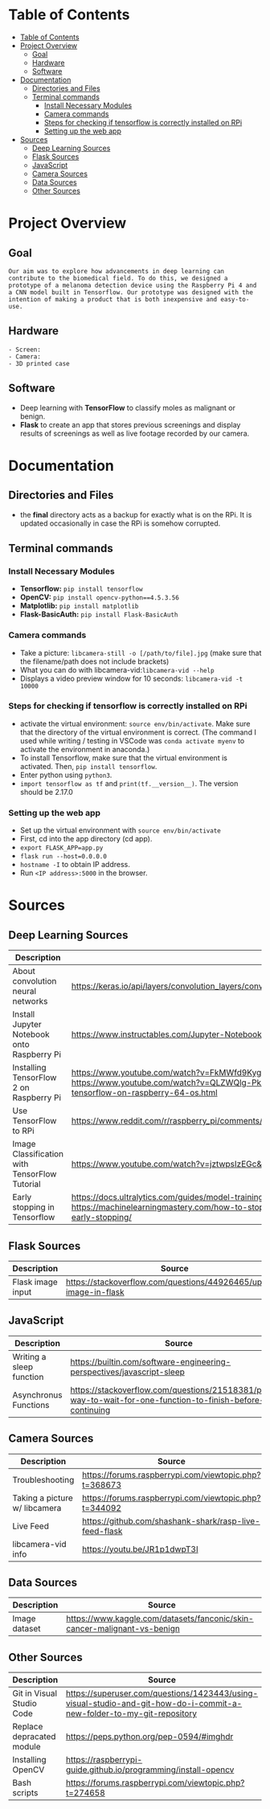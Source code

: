 # Table of Contents
- [Table of Contents](#table-of-contents)
- [Project Overview](#project-overview)
  - [Goal](#goal)
  - [Hardware](#hardware)
  - [Software](#software)
- [Documentation](#documentation)
  - [Directories and Files](#directories-and-files)
  - [Terminal commands](#terminal-commands)
    - [Install Necessary Modules](#install-necessary-modules)
    - [Camera commands](#camera-commands)
    - [Steps for checking if tensorflow is correctly installed on RPi](#steps-for-checking-if-tensorflow-is-correctly-installed-on-rpi)
    - [Setting up the web app](#setting-up-the-web-app)
- [Sources](#sources)
  - [Deep Learning Sources](#deep-learning-sources)
  - [Flask Sources](#flask-sources)
  - [JavaScript](#javascript)
  - [Camera Sources](#camera-sources)
  - [Data Sources](#data-sources)
  - [Other Sources](#other-sources)

# Project Overview
   ## Goal
    Our aim was to explore how advancements in deep learning can contribute to the biomedical field. To do this, we designed a prototype of a melanoma detection device using the Raspberry Pi 4 and a CNN model built in Tensorflow. Our prototype was designed with the intention of making a product that is both inexpensive and easy-to-use.
   ## Hardware
    - Screen:
    - Camera:
    - 3D printed case
   ## Software
   - Deep learning with **TensorFlow** to classify moles as malignant or benign.
   - **Flask** to create an app that stores previous screenings and display results of screenings as well as live footage recorded by our camera.

# Documentation
## Directories and Files
- the **final** directory acts as a backup for exactly what is on the RPi. It is updated occasionally in case the RPi is somehow corrupted.
## Terminal commands
### Install Necessary Modules
- **Tensorflow:** `pip install tensorflow`
- **OpenCV:** `pip install opencv-python==4.5.3.56`
- **Matplotlib:** `pip install matplotlib`
- **Flask-BasicAuth:** `pip install Flask-BasicAuth`
### Camera commands
- Take a picture: `libcamera-still -o [/path/to/file].jpg` (make sure that the filename/path does not include brackets)
- What you can do with libcamera-vid:`libcamera-vid --help`
- Displays a video preview window for 10 seconds: `libcamera-vid -t 10000`
### Steps for checking if tensorflow is correctly installed on RPi
- activate the virtual environment: `source env/bin/activate`. Make sure that the directory of the virtual environment is correct. (The command I used while writing / testing in VSCode was `conda activate myenv` to activate the environment in anaconda.)
- To install Tensorflow, make sure that the virtual environment is activated. Then, `pip install tensorflow`.
- Enter python using `python3`.
- `import tensorflow as tf` and `print(tf.__version__)`. The version should be 2.17.0
### Setting up the web app
- Set up the virtual environment with `source env/bin/activate`
- First, cd into the app directory (cd app).
- `export FLASK_APP=app.py`
- `flask run --host=0.0.0.0`
- `hostname -I` to obtain IP address.
- Run `<IP address>:5000` in the browser.
# Sources
## Deep Learning Sources
| Description | Source |
|-----|-----|
| About convolution neural networks | https://keras.io/api/layers/convolution_layers/convolution2d/|
| Install Jupyter Notebook onto Raspberry Pi | https://www.instructables.com/Jupyter-Notebook-on-Raspberry-Pi/ |
| Installing TensorFlow 2 on Raspberry Pi | https://www.youtube.com/watch?v=FkMWfd9KygA&ab_channel=Engineering_life https://www.youtube.com/watch?v=QLZWQlg-Pk0&ab_channel=SamWestbyTech https://qengineering.eu/install-tensorflow-on-raspberry-64-os.html |
| Use TensorFlow to RPi | https://www.reddit.com/r/raspberry_pi/comments/lms6mq/deploying_deep_learning_models_on_raspberry_pi_4_b/ |
| Image Classification with TensorFlow Tutorial | https://www.youtube.com/watch?v=jztwpsIzEGc&ab_channel=NicholasRenotte |
| Early stopping in Tensorflow | https://docs.ultralytics.com/guides/model-training-tips/#early-stopping https://machinelearningmastery.com/how-to-stop-training-deep-neural-networks-at-the-right-time-using-early-stopping/ |
## Flask Sources
| Description | Source |
|-----|-----|
| Flask image input | https://stackoverflow.com/questions/44926465/upload-image-in-flask |
## JavaScript
| Description | Source |
|-----|-----|
| Writing a sleep function | https://builtin.com/software-engineering-perspectives/javascript-sleep |
| Asynchronus Functions | https://stackoverflow.com/questions/21518381/proper-way-to-wait-for-one-function-to-finish-before-continuing |
## Camera Sources
| Description | Source |
|-----|-----|
| Troubleshooting | https://forums.raspberrypi.com/viewtopic.php?t=368673 |
| Taking a picture w/ libcamera | https://forums.raspberrypi.com/viewtopic.php?t=344092 |
| Live Feed | https://github.com/shashank-shark/rasp-live-feed-flask |
| libcamera-vid info | https://youtu.be/JR1p1dwpT3I |
## Data Sources
| Description | Source |
|-----|-----|
| Image dataset | https://www.kaggle.com/datasets/fanconic/skin-cancer-malignant-vs-benign |
## Other Sources
| Description | Source |
|-----|-----|
| Git in Visual Studio Code | https://superuser.com/questions/1423443/using-visual-studio-and-git-how-do-i-commit-a-new-folder-to-my-git-repository |
| Replace depracated module | https://peps.python.org/pep-0594/#imghdr |
| Installing OpenCV | https://raspberrypi-guide.github.io/programming/install-opencv |
| Bash scripts | https://forums.raspberrypi.com/viewtopic.php?t=274658 |